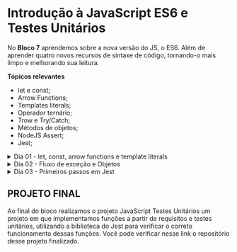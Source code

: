 # Introdução à JavaScript ES6 e Testes Unitários

No **Bloco 7** aprendemos sobre a nova versão do JS, o ES6. Além de aprender quatro novos recursos de sintaxe de código, tornando-o mais limpo e melhorando sua leitura.

**Tópicos relevantes**
- let e const;
- Arrow Functions;
- Templates literals;
- Operador ternário;
- Trow e Try/Catch;
- Métodos de objetos;
- NodeJS Assert;
- Jest;

<details>
<summary> Dia 01 - let, const, arrow functions e template literals</summary>

***Parte I***

1. Altere o tipo das variáveis(var) para let ou const para que respeitem o escopo em que foram declaradas, e altere a função utilizando arrow function e template literals.

- Modifique a estrutura da função para que ela seja uma arrow function;
- Modifique as variáveis para que respeitem o escopo onde estão declaradas;
- Modifique as concatenações para template literals.
2. Crie uma função que retorne um array em ordem crescente.
- Crie uma função que faça com que o array oddsAndEvens fique em ordem crescente;
- Utilize template literals para que a chamada console.log(<seu código>oddsAndEvens<seu código>); retorne a frase “Os números 2,3,4,7,10,13 se encontram ordenados de forma crescente!”.
- Bônus (opcional): tente fazer o mesmo exercício utilizando o método array.sort(). Spoiler: É possível realizar uma função que ordene qualquer array de números.

***Parte II***
3. Crie uma função que receba um número e retorne seu fatorial.

- Na matemática, o fatorial de um número inteiro e positivo N, representado por N!, é o produto de todos os seus antecessores até o número um. Exemplo: 4! = 4 * 3 * 2 * 1 = 24.

Com base nessas informações:
- Crie a função factorial que recebe um número como parâmetro, utilizando arrow functions (Lembre-se de armazenar a função utilizando o tipo de variável correta).
- Dentro da função crie uma variável result, que será o retorno final da função.
- Crie a lógica para retornar o fatorial de N!.
- Imprima no terminal “Esse é o fatorial resultado da função“ (Lembre-se de utilizar template literals nesse momento).
- Bônus: tente fazer o mesmo exercício de forma recursiva. Spoiler: É possível resolver com uma linha usando ternary operator.

4. Crie uma função que receba uma frase como parâmetro e retorne a maior palavra contida nesta frase.

5. Crie uma página HTML que possua um contador de cliques.
- Uma tag que receberá o valor atualizado da quantidade de clicks do botão.
- Um botão com o texto click aqui!, que receberá um event listener do tipo click;
Na estrutura do script (dentro do HTML ou em um arquivo de JavaScript ):
- Crie uma variável clickCount que irá acumular o número de clicks do botão;
- Crie a lógica do evento, para que a cada click no botão, a variável seja atualizada com acréscimo de valor 1. Exemplo: Caso não tenha sido realizado nenhum click, o valor renderizado será de 0. Caso o botão seja clicado 5 vezes o valor renderizado no HTML será de 5.
Dica: Nesse exercício utilize document. getElementById para retornar o elemento do DOM que deseja.

6. Crie duas funções JavaScript com as seguintes especificações:
Função 1: Escreva uma função que substitua a letra ‘x’ em uma frase.
- O nome da função deverá ser substituaX;
- A função deverá receber um nome por parâmetro;
- Declare dentro da função uma variável do tipo const, com o nome frase, atribuindo o valor 'Tryber x aqui!';
- A função deverá retornar uma nova frase onde o x da frase 'Tryber x aqui!' seja substituído pelo nome passado por parâmetro.

Função 2: Escreva uma função que irá receber o retorno da Função 1 por parâmetro e retornará uma nova string.
- O nome da função deverá ser minhasSkills;
    - A função deverá receber o retorno da Função 1 - substituaX por parâmetro;
- Declare dentro da função uma variável com o nome skills, do tipo const;
    - A variável skills deverá ser um array contendo três strings com tecnologias que você já aprendeu.
- Crie uma varável do tipo let e concatene o valor retornado da Função 1 - substituaX (utilize template literals), a frase 'Minhas três principais habilidades são:' e o valor da variável skills.
</details>
<details>
<summary> Dia 02 - Fluxo de exceção e Objetos</summary>

***Parte I***
```
<!DOCTYPE html>
<html lang='pt-BR'>
<head>
  <meta charset='UTF-8'>
  <meta http-equiv='X-UA-Compatible' content='IE=edge'>
  <meta name='viewport' content='width=device-width, initial-scale=1.0'>
  <title>Calculadora</title>
</head>
<body>
  <p>Informe dois números para realizar a soma:</p>
  <label for='value1'>Valor 1:</label>
  <input type='text' id='value1'>
  <label for='value2'>Valor 2:</label>
  <input type='text' id='value2'>
  <button id='button'>Somar</button>
  <p id='result'></p>
  <script>
    function sum() {
      const value1 = document.getElementById('value1').value;
      const value2 = document.getElementById('value2').value;
      const result = Number(value1) + Number(value2);
      document.getElementById('result').innerHTML = `Resultado: ${result}`;
      document.getElementById('value1').value = '';
      document.getElementById('value2').value = '';
    }
    window.onload = () => {
      const button = document.getElementById('button');
      button.addEventListener('click', sum);
    }
  </script>
</body>
</html>
```
1. Crie erros personalizados.
2. Tente executar a aplicação com um dos valores em branco. Notou que o retorno não é muito descritivo?
3. Utilize o throw new Error e o bloco try/catch.
4. Evite funções que tenham muitas responsabilidades distintas.
5. Caso a pessoa usuária nao preencha nenhum input, ou preencha apenas um input, lance um erro.
6. Caso os valores inseridos nos inputs pela pessoa usuária não sejam números, lance um erro. Você pode fazer essa verificação utilizando a função isNan().
7. Adicione o texto dos erros no parágrafo com id result, para que a pessoa usuária saiba o que aconteceu. Lembre-se de usar erros descritivos!
8. Utilize o finally para apagar os valores dos inputs ao final do bloco try/catch.

***Parte II: Pedido de clientes***
```
const order = {
  name: 'Rafael Andrade',
  phoneNumber: '11-98763-1416',
  address: {
    street: 'Rua das Flores',
    number: '389',
    apartment: '701',
  },
  order: {
    pizza: {
      marguerita: {
        amount: 1,
        price: 25,
      },
      pepperoni: {
        amount: 1,
        price: 20,
      },
    },
    drinks: {
      coke: {
        type: 'Coca-Cola Zero',
        price: 10,
        amount: 1,
      },
    },
    delivery: {
      deliveryPerson: 'Ana Silveira',
      price: 5,
    },
  },
  payment: {
    total: 60,
  },
};

const customerInfo = (order) => {
  // Adicione abaixo as informações necessárias.

};

customerInfo(order);

const orderModifier = (order) => {
  // Adicione abaixo as informações necessárias.

};

orderModifier(order);
```
1. Complete a função customerInfo() para que seu retorno seja similar a “Olá Ana Silveira, entrega para: Rafael Andrade, Telefone: 11-98763-1416, R. Rua das Flores, Nº: 389, AP: 701”.
2. Complete a função orderModifier() para que seu retorno seja similar a “Olá Luiz Silva, o total do seu pedido de marguerita, pepperoni e Coca-Cola Zero é R$ 50,00.”
- Modifique o nome da pessoa compradora.
- Modifique o valor total da compra para R$ 50,00.

***Parte III: Organizando lições***
```
const lesson1 = {
  materia: 'Matemática',
  numeroEstudantes: 20,
  professor: 'Maria Clara',
  turno: 'manhã',
};

const lesson2 = {
  materia: 'História',
  numeroEstudantes: 20,
  professor: 'Carlos',
};

const lesson3 = {
  materia: 'Matemática',
  numeroEstudantes: 10,
  professor: 'Maria Clara',
  turno: 'noite',
};
```
1. Crie uma função para adicionar o turno da noite na lesson2. Essa função deve possuir três parâmetros, sendo eles: o objeto a ser modificado, a chave que deverá ser adicionada e o valor dela.
2. Crie uma função para listar as keys de um objeto. Essa função deve receber um objeto como parâmetro.
3. Crie uma função para mostrar o tamanho de um objeto.
4. Crie uma função para listar os valores de um objeto. Essa função deve receber um objeto como parâmetro.
5. Crie um objeto de nome allLessons, que deve agrupar todas as aulas através do Object.assign. Cada chave desse novo objeto será uma aula, sendo essas chaves: lesson1, lesson2 e lesson3. Ao executar o comando console.log(allLessons), a saída deverá ser a seguinte:
6. Usando o objeto criado no tópico anterior, crie uma função que retorne o número total de estudantes em todas as aulas.
7. Crie uma função que obtenha o valor da chave de acordo com a sua posição no objeto.
8. Crie uma função que verifique se o par (chave / valor) existe na função. Essa função deve possuir três parâmetros, sendo eles: o objeto, o nome da chave e o valor da chave.
Bônus:
9. Utilizando o objeto (allLesson), crie uma função para contar quantos estudantes assistiram às aulas de Matemática.
10. Utilizando o objeto (allLesson), crie uma função que deverá retornar um objeto que representa o relatório do professor ou professora, as aulas que ele ou ela ministrou e o número total de estudantes.
</details>
<details>
<summary> Dia 03 - Primeiros passos em Jest</summary>

1. A função sum(a, b) retorna a soma do parâmetro a com o b
    - Teste se o retorno de sum(4, 5) é 9
    - Teste se o retorno de sum(0, 0) é 0
    - Teste se a função sum lança um erro quando os parâmetros são 4 e "5"(string 5)
    - Teste se a mensagem de erro é “parameters must be numbers” quando realizar a chamada sum(4, "5")
```
function sum(a, b) {
  if (typeof a !== 'number' || typeof b !== 'number') {
    throw new Error('parameters must be numbers');
  }

  return a + b;
}
```

2. A função myRemove(arr, item) recebe um array arr e retorna uma cópia desse array sem o elemento item caso ele exista no array
- Verifique se a chamada myRemove([1, 2, 3, 4], 3) retorna o array esperado
- Verifique se a chamada myRemove([1, 2, 3, 4], 3) não retorna o array [1, 2, 3, 4]
- Verifique se a chamada myRemove([1, 2, 3, 4], 5) retorna o array esperado
```
function myRemove(arr, item) {
  let newArr = [];
  for (let index = 0; index < arr.length; index += 1) {
    if (item !== arr[index]) {
      newArr.push(arr[index]);
    }
  }
  return newArr;
}

// implemente seus testes aqui
```

3. A função myFizzBuzz(num) recebe um número num e retorna "fizzbuzz" se o número for divisível por 3 e 5, retorna "fizz" se for divisível apenas por 3, retorna "buzz" se divisível apenas por 5, retorna o próprio número caso não seja divisível por 3 ou 5 e retorna false caso num não seja um número
- Faça uma chamada com um número divisível por 3 e 5 e verifique se o retorno é o esperado
- Faça uma chamada com um número divisível por 3 e verifique se o retorno é o esperado
- Faça uma chamada com um número divisível por 5 e verifique se o retorno é o esperado
- Faça uma chamada com um número que não é divisível por 3 ou 5 e verifique se o retorno é o esperado
- Faça uma chamada com um parâmetro que não é um número e verifique se o retorno é o esperado
```
function myFizzBuzz(num) {
  if (typeof num !== 'number') return false;
  if (num % 3 === 0 && num % 5 === 0) return 'fizzbuzz';
  if (num % 3 === 0) return 'fizz';
  if (num % 5 === 0) return 'buzz';
  return num;
}

// implemente seus testes aqui
```

3. Escreva dois algoritmos: um que retorne a maior palavra deste array e outro que retorne a menor. Considere o número de caracteres de cada palavra.
```
let array = ['java', 'javascript', 'python', 'html', 'css'];
```
4. Para as funções encode e decode, crie os seguintes testes em Jest:
- Teste se encode e decode são funções;
- Para a função encode, teste se as vogais a, e, i, o, u são convertidas em 1, 2, 3, 4 e 5, respectivamente;
- Para a função decode, teste se os números 1, 2, 3, 4 e 5 são convertidos nas vogais a, e, i, o, u, respectivamente;
- Teste se as demais letras/números não são convertidos para cada caso;
- Teste se a string que é retornada pelas funções tem o mesmo número de caracteres que a string passada como parâmetro.
```
const vogais = ['a', 'e', 'i', 'o', 'u'];
const code = [1, 2, 3, 4, 5];

function encode(text) {
  const caracters = text.split('');
  caracters.forEach((letra, i) => {
    vogais.forEach((vogal, k) => {
      caracters[i] = (letra === vogal) ? code[k] : caracters[i];
    });
  });

  return caracters.join('');
}

function decode(text) {
  const caracters = text.split('');
  caracters.forEach((caracter, i) => {
    code.forEach((num, k) => {
      caracters[i] = (caracter === num.toString()) ? vogais[k] : caracters[i];
    });
  });

  return caracters.join('');
}
```

5. A função techList recebe como parâmetros um array contendo uma lista de tecnologias e uma string com um nome. Para cada tecnologia no array a função cria, em ordem alfabética, um objeto com a seguinte estrutura:
- Implemente a função techList a partir dos testes abaixo. É importante nunca alterar os testes ou as variáveis já escritas no código.

6. A função hydrate recebe uma string no formato “numero bebida”, e retorna a sugestão de quantos copos de água você deve beber para se hidratar. Para cada bebida, deve-se tomar um copo de água para não ter ressaca.
- Implemente a função hydrate a partir dos testes abaixo. É importante nunca alterar os testes ou as variáveis já escritas no código.

Bônus:
Considere os dados abaixo. Você deve criar uma função que receba dois parâmetros: o id do funcionário e a informação disponível sobre ele (firstName, lastName, specialities). Você também deverá criar os testes para essa função. Sua função deverá então retornar os resultados da busca pelo id para aquele funcionário e a informação consultada. Caso o id não conste no quadro de funcionários, sua função deve retornar o erro "ID não identificada". Se a informação que se quer acessar não existir, a função deve retornar o erro "Informação indisponível".
```
// Dados
const professionalBoard = [
  {
    id: '8579-6',
    firstName: 'Ana',
    lastName: 'Gates',
    specialities: ['UX', 'Design'],
  },
  {
    id: '5569-4',
    firstName: 'George',
    lastName: 'Jobs',
    specialities: ['Frontend', 'Redux', 'React', 'CSS'],
  },
  {
    id: '4456-4',
    firstName: 'Leila',
    lastName: 'Zuckerberg',
    specialities: ['Context API', 'RTL', 'Bootstrap'],
  },
  {
    id: '1256-4',
    firstName: 'Linda',
    lastName: 'Bezos',
    specialities: ['Hooks', 'Context API', 'Tailwind CSS'],
  },
  {
    id: '9852-2-2',
    firstName: 'Jeff',
    lastName: 'Cook',
    specialities: ['Ruby', 'SQL'],
  },
  {
    id: '4678-2',
    firstName: 'Paul',
    lastName: 'Dodds',
    specialities: ['Backend'],
  },
];

// Pesquisa
const searchEmployee = (id, detail) => {
  // Implemente seu código aqui
};
```
Como ponto de partida, comece implementando um teste para checar se a função existe. Execute o teste que você escreveu e implemente, na função, a funcionalidade que passará nesse teste. Repita esse processo até que todos os retornos esperados sejam testados.
</details>


## PROJETO FINAL
Ao final do bloco realizamos o projeto JavaScript Testes Unitários um projeto em que implementamos funções a partir de requisitos e testes unitários, utilizando a biblioteca do Jest para verificar o correto funcionamento dessas funções. Você pode verificar nesse link o repositório desse projeto finalizado.